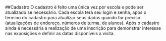 ##Cadastro
O cadastro é feito uma única vez por escola e pode ser atualizado se necessário. Cada escola terá seu login e senha, após o termino do cadastro para atualizar seus dados quando for preciso (atualizações de endereço, números de turma, de alunos). Após o cadastro ainda é necessária a realização de uma inscrição para demonstrar interesse nas exposições e definir as datas disponíveis a visita.